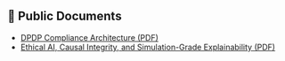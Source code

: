 ## 📄 Public Documents

- [DPDP Compliance Architecture (PDF)](https://github.com/adzsingh/aiva-os-infra/releases/download/v1.0.0/DPDP.Compliance.Architecture.Doc.pdf)
- [Ethical AI, Causal Integrity, and Simulation-Grade Explainability (PDF)](https://github.com/adzsingh/aiva-os-infra/releases/download/v1.0.0/Ethical.AI.Causal.Integrity.and.Simulation-Grade.Explainability.A.Governance.Manifesto.pdf)

